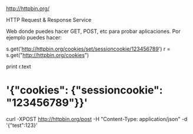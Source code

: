 http://httpbin.org/

HTTP Request & Response Service

Web donde puedes hacer GET, POST, etc para probar aplicaciones.
Por ejemplo puedes hacer:

s.get('http://httpbin.org/cookies/set/sessioncookie/123456789')
r = s.get("http://httpbin.org/cookies")

print r.text
# '{"cookies": {"sessioncookie": "123456789"}}'


curl -XPOST http://httpbin.org/post -H "Content-Type: application/json" -d '{"test":123}'
